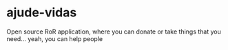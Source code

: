 # ajude-vidas
Open source RoR application, where you can donate or take things that you need... yeah, you can help people
